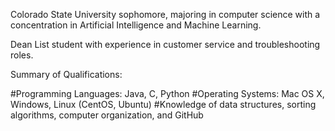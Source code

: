 Colorado State University sophomore, majoring in computer science with a concentration in Artificial Intelligence and Machine Learning.

Dean List student with experience in customer service and troubleshooting roles.

Summary of Qualifications:

#Programming Languages: Java, C, Python
#Operating Systems: Mac OS X, Windows, Linux (CentOS, Ubuntu)
#Knowledge of data structures, sorting algorithms, computer organization, and GitHub
